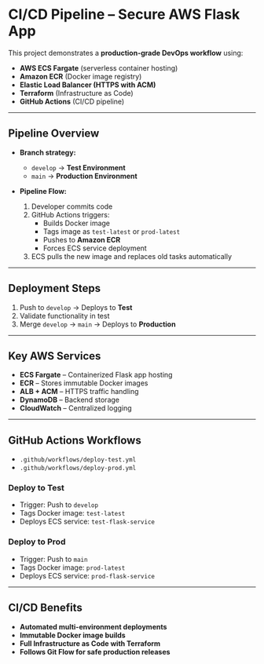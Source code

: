 # CI/CD Pipeline – Secure AWS Flask App

This project demonstrates a **production-grade DevOps workflow** using:

- **AWS ECS Fargate** (serverless container hosting)
- **Amazon ECR** (Docker image registry)
- **Elastic Load Balancer (HTTPS with ACM)**
- **Terraform** (Infrastructure as Code)
- **GitHub Actions** (CI/CD pipeline)

---

## **Pipeline Overview**

- **Branch strategy:**
  - `develop` → **Test Environment**
  - `main` → **Production Environment**

- **Pipeline Flow:**
  1. Developer commits code
  2. GitHub Actions triggers:
     - Builds Docker image
     - Tags image as `test-latest` or `prod-latest`
     - Pushes to **Amazon ECR**
     - Forces ECS service deployment
  3. ECS pulls the new image and replaces old tasks automatically

---

## **Deployment Steps**

1. Push to `develop` → Deploys to **Test**  
2. Validate functionality in test  
3. Merge `develop` → `main` → Deploys to **Production**

---

## **Key AWS Services**

- **ECS Fargate** – Containerized Flask app hosting  
- **ECR** – Stores immutable Docker images  
- **ALB + ACM** – HTTPS traffic handling  
- **DynamoDB** – Backend storage  
- **CloudWatch** – Centralized logging

---

## **GitHub Actions Workflows**

- `.github/workflows/deploy-test.yml`  
- `.github/workflows/deploy-prod.yml`  

### **Deploy to Test**
- Trigger: Push to `develop`  
- Tags Docker image: `test-latest`  
- Deploys ECS service: `test-flask-service`

### **Deploy to Prod**
- Trigger: Push to `main`  
- Tags Docker image: `prod-latest`  
- Deploys ECS service: `prod-flask-service`

---

## **CI/CD Benefits**

- **Automated multi-environment deployments**  
- **Immutable Docker image builds**  
- **Full Infrastructure as Code with Terraform**  
- **Follows Git Flow for safe production releases**
